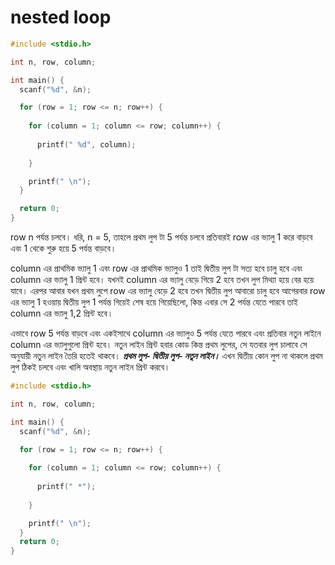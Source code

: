 # nested loop

```c
#include <stdio.h>

int n, row, column;

int main() {
  scanf("%d", &n);

  for (row = 1; row <= n; row++) {
  
    for (column = 1; column <= row; column++) {
    
      printf(" %d", column);
      
    }

    printf(" \n");
  }

  return 0;
}
```



row n পর্যন্ত চলবে। ধরি, n = 5, তাহলে প্রথম লুপ টা 5 পর্যন্ত চলবে প্রতিবারই row এর ভ্যালু 1 করে বাড়বে এবং 1 থেকে শুরু হয়ে 5 পর্যন্ত বাড়বে।

column এর প্রাথমিক ভ্যালু 1 এবং row এর প্রাথমিক ভ্যালুও 1 তাই দ্বিতীয় লুপ টা সত্য হবে চালু হবে এবং column এর ভ্যালু 1 প্রিন্ট হবে। যখনই column এর ভ্যালু বেড়ে গিয়ে 2 হবে তখন লুপ মিথ্যা হয়ে বের হয়ে যাবে। এরপর আবার যখন প্রথম লুপে row এর ভ্যালু বেড়ে 2 হবে তখন দ্বিতীয় লুপ আবারো চালু হবে আগেরবার row এর ভ্যালু 1 হওয়ায় দ্বিতীয় লুপ 1 পর্যন্ত গিয়েই শেষ হয়ে গিয়েছিলো, কিন্ত এবার সে 2 পর্যন্ত যেতে পারবে তাই column এর ভ্যালু 1,2 প্রিন্ট হবে।&#x20;

এভাবে row 5 পর্যন্ত বাড়বে এবং একইসাথে column এর ভ্যালুও 5 পর্যন্ত যেতে পারবে এবং প্রতিবার নতুন লাইনে column এর ভ্যালুগুলো প্রিন্ট হবে। নতুন লাইন প্রিন্ট হবার কোড কিন্ত প্রথম লুপের, সে যতবার লুপ চালাবে সে অনুযায়ী নতুন লাইন তৈরি হতেই থাকবে। _**প্রথম লুপ- দ্বিতীয় লুপ- নতুন লাইন।**_ এখন দ্বিতীয় কোন লুপ না থাকলে প্রথম লুপ  ঠিকই চলবে এবং খালি অবস্থায় নতুন লাইন প্রিন্ট করবে।



```c
#include <stdio.h>

int n, row, column;

int main() {
  scanf("%d", &n);

  for (row = 1; row <= n; row++) {
  
    for (column = 1; column <= row; column++) {
    
      printf(" *");
      
    }

    printf(" \n");
  }
  return 0;
}
```
